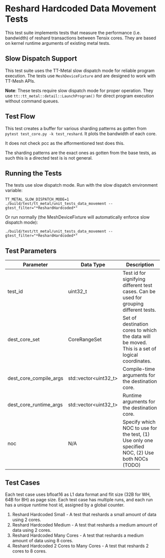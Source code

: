# Reshard Hardcoded Data Movement Tests

This test suite implements tests that measure the performance (i.e. bandwidth) of reshard transactions between Tensix cores.
They are based on kernel runtime arguments of existing metal tests.

## Slow Dispatch Support
This test suite uses the TT-Metal slow dispatch mode for reliable program execution. The tests use `MeshDeviceFixture` and are designed to work with TT-Mesh APIs.

**Note**: These tests require slow dispatch mode for proper operation. They use `tt::tt_metal::detail::LaunchProgram()` for direct program execution without command queues.

## Test Flow

This test creates a buffer for various sharding patterns as gotten from `pytest test_core.py -k test_reshard`. It plots the bandwidth of each core.

It does not check pcc as the afformentioned test does this.

The sharding patterns are the exact ones as gotten from the base tests, as such this is a directed test is is not general.

## Running the Tests
The tests use slow dispatch mode. Run with the slow dispatch environment variable:
```
TT_METAL_SLOW_DISPATCH_MODE=1 ./build/test/tt_metal/unit_tests_data_movement --gtest_filter="*ReshardHardcoded*"
```

Or run normally (the MeshDeviceFixture will automatically enforce slow dispatch mode):
```
./build/test/tt_metal/unit_tests_data_movement --gtest_filter="*ReshardHardcoded*"
```

## Test Parameters
| Parameter                 | Data Type             | Description |
| ------------------------- | --------------------- | ----------- |
| test_id                   | uint32_t              | Test id for signifying different test cases. Can be used for grouping different tests. |
| dest_core_set             | CoreRangeSet          | Set of destination cores to which the data will be moved. This is a set of logical coordinates. |
| dest_core_compile_args    | std::vector<uint32_t> | Compile-time arguments for the destination core. |
| dest_core_runtime_args    | std::vector<uint32_t> | Runtime arguments for the destination core. |
| noc                       | N/A                   | Specify which NOC to use for the test, (1) Use only one specified NOC, (2) Use both NOCs (TODO)|

## Test Cases
Each test case uses bfloat16 as L1 data format and flit size (32B for WH, 64B for BH) as page size.
Each test case has multiple runs, and each run has a unique runtime host id, assigned by a global counter.

1. Reshard Hardcoded Small - A test that reshards a small amount of data using 2 cores.
2. Reshard Hardcoded Medium - A test that reshards a medium amount of data using 2 cores.
3. Reshard Hardcoded Many Cores - A test that reshards a medium amount of data using 8 cores.
4. Reshard Hardcoded 2 Cores to Many Cores - A test that reshards 2 cores to 8 cores.
